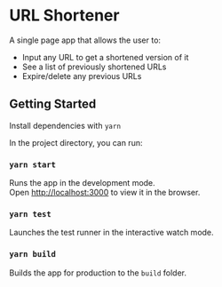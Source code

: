 # URL Shortener

A single page app that allows the user to:

-   Input any URL to get a shortened version of it
-   See a list of previously shortened URLs
-   Expire/delete any previous URLs

## Getting Started

Install dependencies with `yarn`

In the project directory, you can run:

### `yarn start`

Runs the app in the development mode.<br />
Open [http://localhost:3000](http://localhost:3000) to view it in the browser.

### `yarn test`

Launches the test runner in the interactive watch mode.

### `yarn build`

Builds the app for production to the `build` folder.<br />
